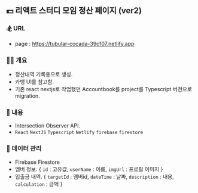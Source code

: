 ## 💵 리액트 스터디 모임 정산 페이지 (ver2)

### 🏂 URL 
- page : https://tubular-cocada-39cf07.netlify.app

### 👨‍🔧 개요

- 정산내역 기록용으로 생성.
- 카뱅 UI를 참고함.
- 기존 react nextjs로 작업했던 Accountbook를 project를 Typescript 버전으로 migration.

### 🪬 내용

- Intersection Observer API.
- `React` `NextJS` `Typescript` `Netlify` `firebase` `firestore`

### 🧾 데이터 관리

- Firebase Firestore
- 멤버 정보. { `id` : 고유값, `userName` : 이름, `imgUrl` : 프로필 이미지 }
- 입출금 내역. { `targetId` : 멤버id, `dateTime` : 날짜, `description` : 내용, `calculation` : 금액 }
